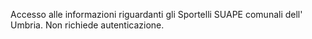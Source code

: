 Accesso alle informazioni riguardanti gli Sportelli SUAPE comunali dell' Umbria.
Non richiede autenticazione.
